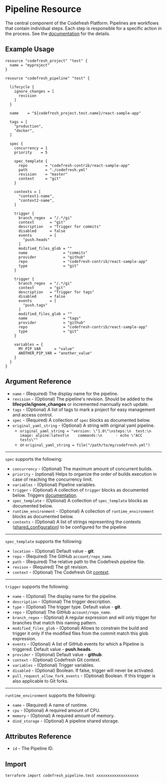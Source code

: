 # Pipeline Resource

The central component of the Codefresh Platform. Pipelines are workflows that contain individual steps. Each step is responsible for a specific action in the process.
See the [documentation](https://codefresh.io/docs/docs/configure-ci-cd-pipeline/introduction-to-codefresh-pipelines/) for the details.

## Example Usage

```hcl
resource "codefresh_project" "test" {
  name = "myproject"
}

resource "codefresh_pipeline" "test" {

  lifecycle {
    ignore_changes = [
      revision
    ]
  }

  name    = "${codefresh_project.test.name}/react-sample-app"

  tags = [
    "production",
    "docker",
  ]

  spec {
    concurrency = 1
    priority    = 5

    spec_template {
      repo        = "codefresh-contrib/react-sample-app"
      path        = "./codefresh.yml"
      revision    = "master"
      context     = "git"
    }

    contexts = [
      "context1-name",
      "context2-name",
    ]

    trigger {
      branch_regex  = "/.*/gi"
      context       = "git"
      description   = "Trigger for commits"
      disabled      = false
      events        = [
        "push.heads"
      ]
      modified_files_glob = ""
      name                = "commits"
      provider            = "github"
      repo                = "codefresh-contrib/react-sample-app"
      type                = "git"
    }

    trigger {
      branch_regex  = "/.*/gi"
      context       = "git"
      description   = "Trigger for tags"
      disabled      = false
      events        = [
        "push.tags"
      ]
      modified_files_glob = ""
      name                = "tags"
      provider            = "github"
      repo                = "codefresh-contrib/react-sample-app"
      type                = "git"
    }

    variables = {
      MY_PIP_VAR      = "value"
      ANOTHER_PIP_VAR = "another_value"
    }
  }
}
```

## Argument Reference

- `name` - (Required) The display name for the pipeline.
- `revision` - (Optional) The pipeline's revision. Should be added to the **lifecycle/ignore_changes** or incremented mannually each update.
- `tags` - (Optional) A list of tags to mark a project for easy management and access control.
- `spec` - (Required) A collection of `spec` blocks as documented below.
- `original_yaml_string` - (Optional) A string with original yaml pipeline.
  - `original_yaml_string = "version: \"1.0\"\nsteps:\n  test:\n    image: alpine:latest\n    commands:\n      - echo \"ACC tests\""`
  - or `original_yaml_string = file("/path/to/my/codefresh.yml")`

---

`spec` supports the following:

- `concurrency` - (Optional) The maximum amount of concurrent builds.
- `priority` - (optional) Helps to organize the order of builds execution in case of reaching the concurrency limit.
- `variables` - (Optional) Pipeline variables.
- `trigger` - (Optional) A collection of `trigger` blocks as documented below. Triggers [documentation](https://codefresh.io/docs/docs/configure-ci-cd-pipeline/triggers/git-triggers/).
- `spec_template` - (Optional) A collection of `spec_template` blocks as documented below.
- `runtime_environment` - (Optional) A collection of `runtime_environment` blocks as documented below.
- `contexts` - (Optional) A list of strings representing the contexts ([shared_configuration](https://codefresh.io/docs/docs/configure-ci-cd-pipeline/shared-configuration/)) to be configured for the pipeline

---

`spec_template` supports the following:

- `location` - (Optional) Default value - **git**.
- `repo` - (Required) The GitHub `account/repo_name`.
- `path` - (Required) The relative path to the Codefresh pipeline file.
- `revison` - (Required) The git revision.
- `context` - (Optional) The Codefresh Git [context](https://codefresh.io/docs/docs/integrations/git-providers/).

---

`trigger` supports the following:

- `name` - (Optional) The display name for the pipeline.
- `description` - (Optional) The trigger description.
- `type` - (Optional) The trigger type. Default value - **git**.
- `repo` - (Optional) The GitHub `account/repo_name`.
- `branch_regex` - (Optional) A regular expression and will only trigger for branches that match this naming pattern.
- `modified_files_glob` - (Optional) Allows to constrain the build and trigger it only if the modified files from the commit match this glob expression.
- `events` - (Optional) A list of GitHub events for which a Pipeline is triggered. Default value - **push.heads**.
- `provider` - (Optional) Default value - **github**.
- `context` - (Optional) Codefresh Git context.
- `variables` - (Optional) Trigger variables.
- `disabled` - (Optional) Boolean. If false, trigger will never be activated.
- `pull_request_allow_fork_events` - (Optional) Boolean. If this trigger is also applicable to Git forks.

---

`runtime_environment` supports the following:

- `name` - (Required) A name of runtime.
- `cpu` - (Optional) A required amount of CPU.
- `memory` - (Optional) A required amount of memory.
- `dind_storage` - (Optional) A pipeline shared storage.

## Attributes Reference

- `id` - The Pipeline ID.

## Import

```sh
terraform import codefresh_pipeline.test xxxxxxxxxxxxxxxxxxx
```
